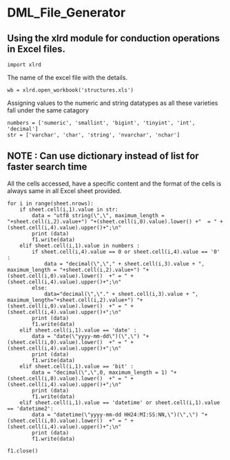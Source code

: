 # DML_File_Generator

## Using the xlrd module for conduction operations in Excel files.


```
import xlrd
```


The name of the excel file with the details.

```
wb = xlrd.open_workbook('structures.xls')
```

Assigning values to the numeric and string datatypes as all these varieties fall under the same catagory

```
numbers = ['numeric', 'smallint', 'bigint', 'tinyint', 'int', 'decimal']
str = ['varchar', 'char', 'string', 'nvarchar', 'nchar']
```

## NOTE : Can use dictionary instead of list for faster search time




All the cells accessed, have a specific content and the format of the cells is always same in all Excel sheet provided.


```
for i in range(sheet.nrows):
    if sheet.cell(i,1).value in str:
        data = "utf8 string(\",\", maximum_length = "+sheet.cell(i,2).value+") "+(sheet.cell(i,0).value).lower() +"  = " + (sheet.cell(i,4).value).upper()+";\n"
        print (data)
        f1.write(data)
    elif sheet.cell(i,1).value in numbers :
        if sheet.cell(i,4).value == 0 or sheet.cell(i,4).value == '0' :
            data = "decimal(\",\"," + sheet.cell(i,3).value + ", maximum_length = "+sheet.cell(i,2).value+") "+(sheet.cell(i,0).value).lower()  +" = " + (sheet.cell(i,4).value).upper()+";\n"
        else:
            data="decimal(\",\"." + sheet.cell(i,3).value + ", maximum_length="+sheet.cell(i,2).value+") "+(sheet.cell(i,0).value).lower()  +" = " + (sheet.cell(i,4).value).upper()+";\n"
        print (data)
        f1.write(data)    
    elif sheet.cell(i,1).value == 'date' :
        data = "date(\"yyyy-mm-dd\")(\",\") "+(sheet.cell(i,0).value).lower()  +" = " + (sheet.cell(i,4).value).upper()+";\n"
        print (data)
        f1.write(data)    
    elif sheet.cell(i,1).value == 'bit' :
        data = "decimal(\",\",0, maximum_length = 1) "+(sheet.cell(i,0).value).lower()  +" = " + (sheet.cell(i,4).value).upper()+";\n"
        print (data)
        f1.write(data)   
    elif sheet.cell(i,1).value == 'datetime' or sheet.cell(i,1).value == 'datetime2':
        data = "datetime(\"yyyy-mm-dd HH24:MI:SS:NN,\")(\",\") "+(sheet.cell(i,0).value).lower()  +" = " + (sheet.cell(i,4).value).upper()+";\n"
        print (data)
        f1.write(data)
        
f1.close()
```

